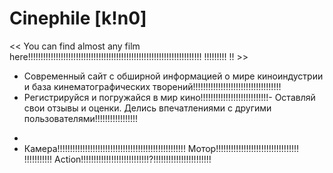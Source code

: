   # Сinephile [k!n0]
<< You can find almost any film here!!!!!!!!!!!!!!!!!!!!!!!!!!!!!!!!!!!!!!!!!!!!!!!!!!!!!!!!!!!!!!!!!!!!! !!!!!!!!! !! >>

- Современный сайт с обширной информацией о мире киноиндустрии и база кинематографических творений!!!!!!!!!!!!!!!!!!!!!!!!!!!!!!!!!!!
- Регистрируйся и погружайся в мир кино!!!!!!!!!!!!!!!!!!!!!!!!!!!- Оставляй свои отзывы и оценки. Делись впечатлениями с другими пользователями!!!!!!!!!!!!!!!!!
*
* Камера!!!!!!!!!!!!!!!!!!!!!!!!!!!!!!!!!!!!!!!!!!!!!!!!!!! Мотор!!!!!!!!!!!!!!!!!!!!!!!!!!!!!!!!! !!!!!!!!!!! Action!!!!!!!!!!!!!!!!!!!!!!!!!!!?!!!!!!!!!!!!!!!!!!!!!!!
